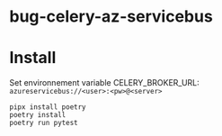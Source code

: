 # bug-celery-az-servicebus

# Install

Set environnement variable CELERY_BROKER_URL:
`azureservicebus://<user>:<pw>@<server>`

```
pipx install poetry
poetry install
poetry run pytest
```
